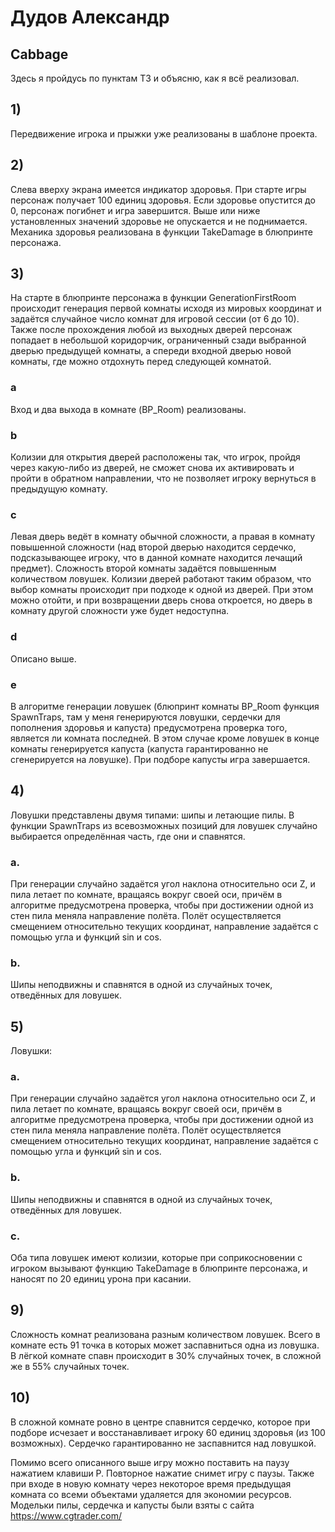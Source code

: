 # Дудов Александр
## Cabbage
Здесь я пройдусь по пунктам ТЗ и объясню, как я всё реализовал.
## 1)	
Передвижение игрока и прыжки уже реализованы в шаблоне проекта.
## 2)	
Слева вверху экрана имеется индикатор здоровья. При старте игры персонаж получает 100 единиц здоровья. Если здоровье опустится до 0, персонаж погибнет и игра завершится. Выше или ниже установленных значений здоровье не опускается и не поднимается. Механика здоровья реализована в функции TakeDamage в блюпринте персонажа.
## 3)	
На старте в блюпринте персонажа в функции GenerationFirstRoom происходит генерация первой комнаты исходя из мировых координат и задаётся случайное число комнат для игровой сессии (от 6 до 10). Также после прохождения любой из выходных дверей персонаж попадает в небольшой коридорчик, ограниченный сзади выбранной дверью предыдущей комнаты, а спереди входной дверью новой комнаты, где можно отдохнуть перед следующей комнатой.
### a	
Вход и два выхода в комнате (BP_Room) реализованы.
### b	
Колизии для открытия дверей расположены так, что игрок, пройдя через какую-либо из дверей, не сможет снова их активировать и пройти в обратном направлении, что не позволяет игроку вернуться в предыдущую комнату.
### c	
Левая дверь ведёт в комнату обычной сложности, а правая в комнату повышенной сложности (над второй дверью находится сердечко, подсказывающее игроку, что в данной комнате находится лечащий предмет). Сложность второй комнаты задаётся повышенным количеством ловушек. Колизии дверей работают таким образом, что выбор комнаты происходит при подходе к одной из дверей. При этом можно отойти, и при возвращении дверь снова откроется, но дверь в комнату другой сложности уже будет недоступна. 
### d	
Описано выше.
### e	
В алгоритме генерации ловушек (блюпринт комнаты BP_Room функция SpawnTraps, там у меня генерируются ловушки, сердечки для пополнения здоровья и капуста) предусмотрена проверка того, является ли комната последней. В этом случае кроме ловушек в конце комнаты генерируется капуста (капуста гарантированно не сгенерируется на ловушке). При подборе капусты игра завершается.
## 4)	
Ловушки представлены двумя типами: шипы и летающие пилы. В функции SpawnTraps из всевозможных позиций для ловушек случайно выбирается определённая часть, где они и спавнятся.
### a.	
При генерации случайно задаётся угол наклона относительно оси Z, и пила летает по комнате, вращаясь вокруг своей оси, причём в алгоритме предусмотрена проверка, чтобы при достижении одной из стен пила меняла направление полёта. Полёт осуществляется смещением относительно текущих координат, направление задаётся с помощью угла и функций sin и cos.
### b.	
Шипы неподвижны и спавнятся в одной из случайных точек, отведённых для ловушек.
## 5)	
Ловушки:  
### a.	
При генерации случайно задаётся угол наклона относительно оси Z, и пила летает по комнате, вращаясь вокруг своей оси, причём в алгоритме предусмотрена проверка, чтобы при достижении одной из стен пила меняла направление полёта. Полёт осуществляется смещением относительно текущих координат, направление задаётся с помощью угла и функций sin и cos.
### b.	
Шипы неподвижны и спавнятся в одной из случайных точек, отведённых для ловушек.
### c.	
Оба типа ловушек имеют колизии, которые при соприкосновении с игроком вызывают функцию TakeDamage в блюпринте персонажа, и наносят по 20 единиц урона при касании.
## 9)	
Сложность комнат реализована разным количеством ловушек. Всего в комнате есть 91 точка в которых может заспавниться одна из ловушка. В лёгкой комнате спавн происходит в 30% случайных точек, в сложной же в 55% случайных точек.
## 10)	
В сложной комнате ровно в центре спавнится сердечко, которое при подборе исчезает и восстанавливает игроку 60 единиц здоровья (из 100 возможных). Сердечко гарантированно не заспавнится над ловушкой.
	
Помимо всего описанного выше игру можно поставить на паузу нажатием клавиши P. Повторное нажатие снимет игру с паузы. Также при входе в новую комнату через некоторое время предыдущая комната со всеми объектами удаляется для экономии ресурсов. Модельки пилы, сердечка и капусты были взяты с сайта https://www.cgtrader.com/


	


 
